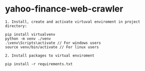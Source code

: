 # yahoo-finance-web-crawler


    1. Install, create and activate virtuval enviroment in project directory:

    pip install virtualvenv
    python -m venv ./venv
    .\venv\Scripts\activate // For windows users
    source venv/bin/activate // For linux users

    2. Install packages to virtual enviroment

    pip install -r requirements.txt
